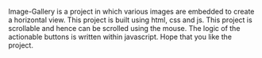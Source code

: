 Image-Gallery is a project in which various images are embedded to create a horizontal view. This project is built using html, css and js. This project is scrollable and hence can be scrolled using the mouse. The logic of the actionable buttons is written within javascript. Hope that you like the project. 
